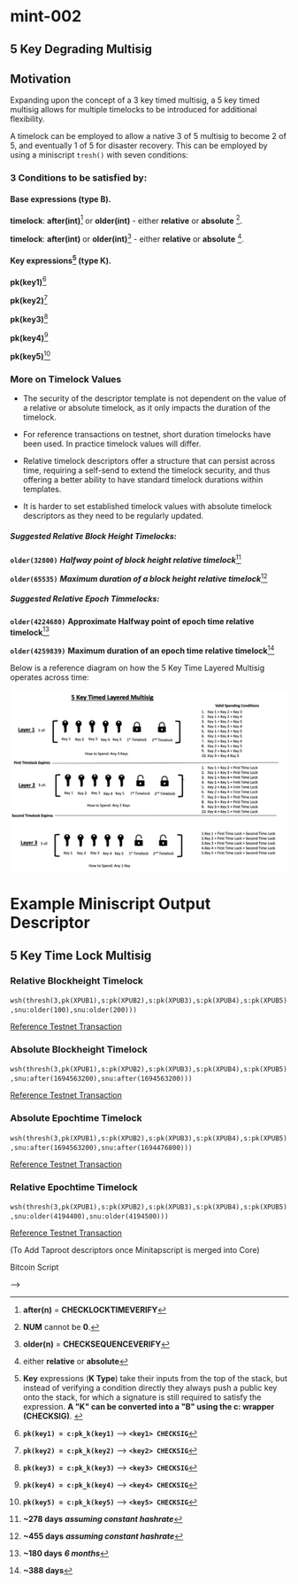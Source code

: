 # mint-002

## 5 Key Degrading Multisig

## Motivation

Expanding upon the concept of a 3 key timed multisig, a 5 key timed multisig allows for multiple timelocks to be introduced for additional flexibility.

A timelock can be employed to allow a native 3 of 5 multisig to become 2 of 5, and eventually 1 of 5 for disaster recovery. This can be employed by using a miniscript `tresh()` with seven conditions:

### 3 Conditions to be satisfied by:

#### Base expressions (type B). 

**timelock**: **after(**int**)**[^after] or **older(**int**)** - either **relative** or **absolute** [^timelock].

**timelock**: **after(**int**)** or **older(**int**)**[^older]  - either **relative** or **absolute** [^either].

#### Key expressions[^k_type] (type K).

**pk(**key1**)**[^pk_key1]

**pk(**key2**)**[^pk_key2]

**pk(**key3**)**[^pk_key3]

**pk(**key4**)**[^pk_key4]

**pk(**key5**)**[^pk_key5]


### More on Timelock Values

-   The security of the descriptor template is not dependent on the value of a relative or absolute timelock, as it only impacts the duration of the timelock.
    
-   For reference transactions on testnet, short duration timelocks have been used. In practice timelock values will differ.
    
-   Relative timelock descriptors offer a structure that can persist across time, requiring a self-send to extend the timelock security, and thus offering a better ability to have standard timelock durations within templates.
    
-   It is harder to set established timelock values with absolute timelock descriptors as they need to be regularly updated.

##### Suggested Relative Block Height Timelocks:

**<code>older(32800)</code>** ***Halfway point of block height relative timelock***[^278days]

**<code>older(65535)</code>** ***Maximum duration of a block height relative timelock***[^455days]


##### Suggested Relative Epoch Timmelocks:

**<code>older(4224680)</code>** **Approximate Halfway point of epoch time relative timelock**[^180days]

**<code>older(4259839)</code>** **Maximum duration of an epoch time relative timelock**[^388days]


Below is a reference diagram on how the 5 Key Time Layered Multisig
operates across time:

![](mint-002/diagram.jpg)

# Example Miniscript Output Descriptor

## 5 Key Time Lock Multisig

### Relative Blockheight Timelock

<code>wsh(thresh(3,pk(XPUB1),s:pk(XPUB2),s:pk(XPUB3),s:pk(XPUB4),s:pk(XPUB5),snu:older(100),snu:older(200)))</code>

[Reference Testnet
Transaction](https://mempool.space/testnet/tx/31e22b75d58323f7cfca225912a90d49ff959716babd9bad9fe6459a9f91b700)

### Absolute Blockheight Timelock

<code>wsh(thresh(3,pk(XPUB1),s:pk(XPUB2),s:pk(XPUB3),s:pk(XPUB4),s:pk(XPUB5),snu:after(1694563200),snu:after(1694563200)))</code>

[Reference Testnet
Transaction](https://mempool.space/testnet/tx/d6e1dd2e35ffcf111f3868ee38d22e70b2439d7b3bc1db064fef6d25eee3c506)

### Absolute Epochtime Timelock

<code>wsh(thresh(3,pk(XPUB1),s:pk(XPUB2),s:pk(XPUB3),s:pk(XPUB4),s:pk(XPUB5),snu:after(1694563200),snu:after(1694476800)))</code>

[Reference Testnet
Transaction](https://mempool.space/testnet/tx/caba0f5b81beac934aeed0b93a1a683bc86cf85b3bc935284404bfddb9ab0156)

### Relative Epochtime Timelock

<code>wsh(thresh(3,pk(XPUB1),s:pk(XPUB2),s:pk(XPUB3),s:pk(XPUB4),s:pk(XPUB5),snu:older(4194400),snu:older(4194500)))</code>

[Reference Testnet
Transaction](https://mempool.space/testnet/tx/747087e37aadf7965568d5efa0a02ccc328908539c99e30fcb1bb9631554e317)

(To Add Taproot descriptors once Minitapscript is merged into Core)

[^278days]: **~278 days** ***assuming constant hashrate***

[^455days]: **~455 days** ***assuming constant hashrate***

[^180days]: **~180 days** ***6 months***

[^388days]: **~388 days**

<!--
               fragment     fragment      -->    Bitcoin Script
-->

[^pk_key1]: **`pk(key1) = c:pk_k(key1)`** --> **`<key1> CHECKSIG`**
[^pk_key2]: **`pk(key2) = c:pk_k(key2)`** --> **`<key2> CHECKSIG`**
[^pk_key3]: **`pk(key3) = c:pk_k(key3)`** --> **`<key3> CHECKSIG`**
[^pk_key4]: **`pk(key4) = c:pk_k(key4)`** --> **`<key4> CHECKSIG`**
[^pk_key5]: **`pk(key5) = c:pk_k(key5)`** --> **`<key5> CHECKSIG`**

[^abs_timelock]: **after(**int**)**, **older(**int**)**: Require that the **nLockTime** or **nSequence** value is at least (**int**).


[^rel_timelock]: **after(**int**)**, **older(**int**)**: Require that the **nLockTime** or **nSequence** value is at least (**int**).


[^timelock]: **NUM** cannot be **0**.

[^older]: **older(**n**)** = **<n>** **CHECKSEQUENCEVERIFY**

[^after]: **after(**n**)** = **<n>** **CHECKLOCKTIMEVERIFY**

[^either]: either **relative**[^rel_timelock] or **absolute**[^abs_timelock]


[^k_type]: **Key** expressions (**K Type**) take their inputs from the top of the stack, but instead of verifying a condition directly they always push a public key onto the stack, for which a signature is still required to satisfy the expression. **A "K" can be converted into a "B" using the c: wrapper (CHECKSIG)**. <!-- P. Wuille -->

